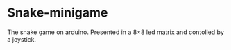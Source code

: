 # Snake-minigame
The snake game on arduino. Presented in a 8×8 led matrix and contolled by a joystick.
